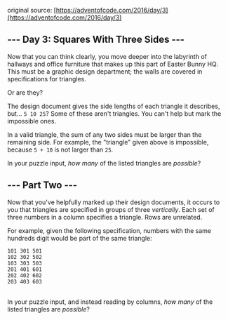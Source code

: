 original source: [https://adventofcode.com/2016/day/3](https://adventofcode.com/2016/day/3)
## --- Day 3: Squares With Three Sides ---
Now that you can think clearly, you move deeper into the labyrinth of hallways and office furniture that makes up this part of Easter Bunny HQ. This must be a graphic design department; the walls are covered in specifications for triangles.

Or are they?

The design document gives the side lengths of each triangle it describes, but... <code>5 10 25</code>?  Some of these aren't triangles. You can't help but mark the impossible ones.

In a valid triangle, the sum of any two sides must be larger than the remaining side.  For example, the "triangle" given above is impossible, because <code>5 + 10</code> is not larger than <code>25</code>.

In your puzzle input, <em>how many</em> of the listed triangles are <em>possible</em>?


## --- Part Two ---
Now that you've helpfully marked up their design documents, it occurs to you that triangles are specified in groups of three <em>vertically</em>.  Each set of three numbers in a column specifies a triangle.  Rows are unrelated.

For example, given the following specification, numbers with the same hundreds digit would be part of the same triangle:

<pre>
<code>101 301 501
102 302 502
103 303 503
201 401 601
202 402 602
203 403 603
</code>
</pre>

In your puzzle input, and instead reading by columns, <em>how many</em> of the listed triangles are <em>possible</em>?


